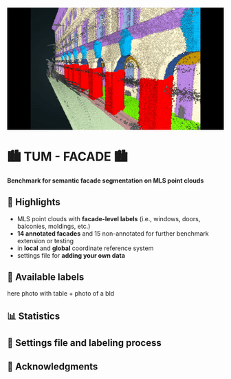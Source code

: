 ![](https://github.com/OloOcki/tum-facade/blob/main/img/intro.gif)
# :cityscape: TUM - FACADE :cityscape:
**Benchmark for semantic facade segmentation on MLS point clouds** 

## :star2: Highlights

- MLS point clouds with **facade-level labels** (i.e., windows, doors, balconies, moldings, etc.)
- **14 annotated facades** and 15 non-annotated for further benchmark extension or testing
- in **local** and **global** coordinate reference system
- settings file for **adding your own data**

## :mag_right: Available labels

here photo with table + photo of a bld

## :bar_chart: Statistics

## :construction_worker: Settings file and labeling process

## :handshake: Acknowledgments 

